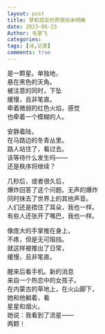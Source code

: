 ```yaml
---
layout: post
title: 梦和现实的界限尚未明确
date: 2023-06-23
Author: 毛掌飞
categories: 
tags: [诗,记录]
comments: true
---
```


是一颗星。单独地，  
悬在黑色的天角。  
被注意的同时，下坠  
缓慢，且非笔直。  
牵着微弱的红色火焰，感觉  
也牵着一个模糊的人。

安静着陆，  
在马路边的冬青丛里。  
路人站住了，看过去。  
该等待什么发生吗——  
还是秩序将继续？  

几秒后，或者很久后，  
爆炸回答了这个问题。无声的爆炸  
同时抹去了世界上的其他声音。  
人们还是捂住了耳朵，我也一样。  
有些人还张开了嘴巴，我也一样。  

像庞大的手掌推在身上，  
不疼，但是无可阻挡。  
就这样被推出了日常，  
缓慢，且非笔直。  

醒来后看手机。新的消息  
来自一个热恋中的女孩子。  
在内蒙古的草地上，在火山脚下，  
她和他躺着，看  
星星和烟火。  
她说：我看到了流星——  
两颗！  
